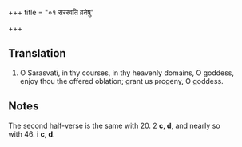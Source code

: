 +++
title = "०१ सरस्वति व्रतेषु"

+++
## Translation
1. O Sarasvatī, in thy courses, in thy heavenly domains, O goddess,  
enjoy thou the offered oblation; grant us progeny, O goddess.

## Notes
The second half-verse is the same with 20. 2 **c, d**, and nearly so  
with 46. i **c, d**.
